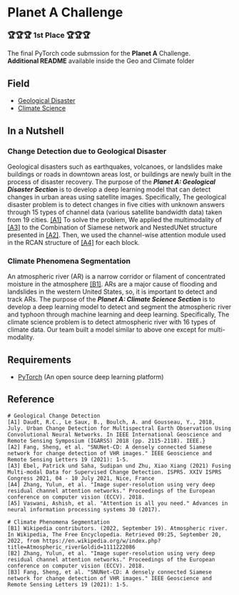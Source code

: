 # Planet A Challenge

### 🏆🏆🏆 **1st Place** 🏆🏆🏆

The final PyTorch code submssion for the **Planet A** Challenge. <br>
**Additional README** available inside the Geo and Climate folder

## Field
- [Geological Disaster](##Geo/README.md)
- [Climate Science](##Climate/README.md)

## In a Nutshell
### Change Detection due to Geological Disaster
Geological disasters such as earthquakes, volcanoes, or landslides make buildings or roads in downtown areas lost, 
or buildings are newly built in the process of disaster recovery. 
The purpose of the ***Planet A: Geological Disaster Section*** is to develop a deep learning model that can detect 
changes in urban areas using satellite images.
Specifically, The geological disaster problem is to detect changes in five cities with unknown answers through  15 types
of channel data (various satellite bandwidth data) taken from 19 cities. [[A1]](##Reference) To solve the problem, We 
applied the multimodality of [[A3]](##Reference) to the Combination of Siamese network and NestedUNet structure 
presented in [[A2]](##Reference). Then, we used the channel-wise attention module used in the RCAN structure of 
[[A4]](##Reference) for each block.

### Climate Phenomena Segmentation
An atmospheric river (AR) is a narrow corridor or filament of concentrated moisture in the atmosphere
[[B1]](##Reference). ARs are a major cause of flooding and landslides in the western United States, so, 
it is important to detect and track ARs.
The purpose of the ***Planet A: Climate Science Section*** is to develop a deep learning model to detect and segment the
atmospheric river and typhoon through machine learning and deep learning.
Specifically, The climate science problem is to detect atmospheric river with 16 types of climate data.
Our team built a model similar to above one except for multi-modality.

## Requirements
- [PyTorch](https://pytorch.org/) (An open source deep learning platform)

## Reference 
```
# Geological Change Detection
[A1] Daudt, R.C., Le Saux, B., Boulch, A. and Gousseau, Y., 2018, July. Urban Change Detection for Multispectral Earth Observation Using Convolutional Neural Networks. In IEEE International Geoscience and Remote Sensing Symposium (IGARSS) 2018 (pp. 2115-2118). IEEE.}
[A2] Fang, Sheng, et al. "SNUNet-CD: A densely connected Siamese network for change detection of VHR images." IEEE Geoscience and Remote Sensing Letters 19 (2021): 1-5.
[A3] Ebel, Patrick und Saha, Sudipan und Zhu, Xiao Xiang (2021) Fusing Multi-modal Data for Supervised Change Detection. ISPRS. XXIV ISPRS Congress 2021, 04 - 10 July 2021, Nice, France
[A4] Zhang, Yulun, et al. "Image super-resolution using very deep residual channel attention networks." Proceedings of the European conference on computer vision (ECCV). 2018.
[A5] Vaswani, Ashish, et al. "Attention is all you need." Advances in neural information processing systems 30 (2017).

# Climate Phenomena Segmentation
[B1] Wikipedia contributors. (2022, September 19). Atmospheric river. In Wikipedia, The Free Encyclopedia. Retrieved 09:25, September 20, 2022, from https://en.wikipedia.org/w/index.php?title=Atmospheric_river&oldid=1111222086
[B2] Zhang, Yulun, et al. "Image super-resolution using very deep residual channel attention networks." Proceedings of the European conference on computer vision (ECCV). 2018.
[B3] Fang, Sheng, et al. "SNUNet-CD: A densely connected Siamese network for change detection of VHR images." IEEE Geoscience and Remote Sensing Letters 19 (2021): 1-5.
```


